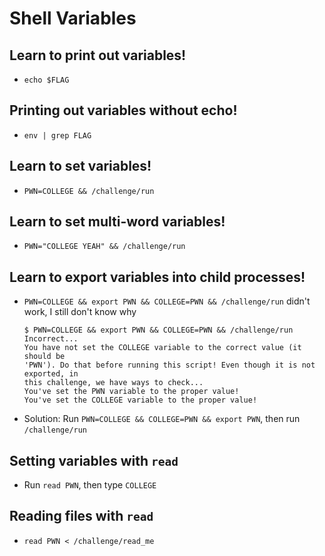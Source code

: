 # Shell Variables

## Learn to print out variables!

- `echo $FLAG`

## Printing out variables without echo!

- `env | grep FLAG`

## Learn to set variables!

- `PWN=COLLEGE && /challenge/run`

## Learn to set multi-word variables!

- `PWN="COLLEGE YEAH" && /challenge/run`

## Learn to export variables into child processes!

- `PWN=COLLEGE && export PWN && COLLEGE=PWN && /challenge/run` didn't work, I still don't know why
    ```shell
    $ PWN=COLLEGE && export PWN && COLLEGE=PWN && /challenge/run
    Incorrect...
    You have not set the COLLEGE variable to the correct value (it should be 
    'PWN'). Do that before running this script! Even though it is not exported, in 
    this challenge, we have ways to check...
    You've set the PWN variable to the proper value!
    You've set the COLLEGE variable to the proper value!
    ```
- Solution: Run `PWN=COLLEGE && COLLEGE=PWN && export PWN`, then run `/challenge/run`

## Setting variables with `read`

- Run `read PWN`, then type `COLLEGE`

## Reading files with `read`

- `read PWN < /challenge/read_me`
